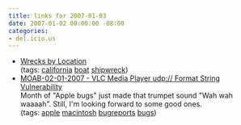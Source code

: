 ```yaml
---
title: links for 2007-01-03
date: 2007-01-02 00:00:00 -08:00
categories:
- del.icio.us
---
```


<ul class="delicious">
	<li>
		<div class="delicious-link"><a href="http://www.cawreckdivers.org/WrcksLoc.htm">Wrecks by Location</a></div>
		<div class="delicious-tags">(tags: <a href="http://del.icio.us/torrez/california">california</a> <a href="http://del.icio.us/torrez/boat">boat</a> <a href="http://del.icio.us/torrez/shipwreck">shipwreck</a>)</div>
	</li>
	<li>
		<div class="delicious-link"><a href="http://projects.info-pull.com/moab/MOAB-02-01-2007.html">MOAB-02-01-2007 - VLC Media Player udp:// Format String Vulnerability</a></div>
		<div class="delicious-extended">Month of "Apple bugs" just made that trumpet sound "Wah wah waaaah". Still, I'm looking forward to some good ones.</div>
		<div class="delicious-tags">(tags: <a href="http://del.icio.us/torrez/apple">apple</a> <a href="http://del.icio.us/torrez/macintosh">macintosh</a> <a href="http://del.icio.us/torrez/bugreports">bugreports</a> <a href="http://del.icio.us/torrez/bugs">bugs</a>)</div>
	</li>
</ul>
